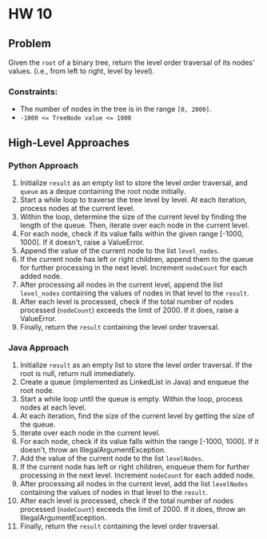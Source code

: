 # HW 10

## Problem
Given the `root` of a binary tree, return the level order traversal of its nodes' values. (i.e., from left to right, level by level).

### Constraints:

- The number of nodes in the tree is in the range `[0, 2000]`.
- `-1000 <= TreeNode value <= 1000`

## High-Level Approaches

### Python Approach

1. Initialize `result` as an empty list to store the level order traversal, and `queue` as a deque containing the root node initially.
2. Start a while loop to traverse the tree level by level. At each iteration, process nodes at the current level.
3. Within the loop, determine the size of the current level by finding the length of the queue. Then, iterate over each node in the current level.
4. For each node, check if its value falls within the given range [-1000, 1000]. If it doesn't, raise a ValueError.
5. Append the value of the current node to the list `level_nodes`.
6. If the current node has left or right children, append them to the queue for further processing in the next level. Increment `nodeCount` for each added node.
7. After processing all nodes in the current level, append the list `level_nodes` containing the values of nodes in that level to the `result`.
8. After each level is processed, check if the total number of nodes processed (`nodeCount`) exceeds the limit of 2000. If it does, raise a ValueError.
9. Finally, return the `result` containing the level order traversal.

### Java Approach

1. Initialize `result` as an empty list to store the level order traversal. If the root is null, return null immediately.
2. Create a queue (implemented as LinkedList in Java) and enqueue the root node.
3. Start a while loop until the queue is empty. Within the loop, process nodes at each level.
4. At each iteration, find the size of the current level by getting the size of the queue.
5. Iterate over each node in the current level.
6. For each node, check if its value falls within the range [-1000, 1000]. If it doesn't, throw an IllegalArgumentException.
7. Add the value of the current node to the list `levelNodes`.
8. If the current node has left or right children, enqueue them for further processing in the next level. Increment `nodeCount` for each added node.
9. After processing all nodes in the current level, add the list `levelNodes` containing the values of nodes in that level to the `result`.
10. After each level is processed, check if the total number of nodes processed (`nodeCount`) exceeds the limit of 2000. If it does, throw an IllegalArgumentException.
11. Finally, return the `result` containing the level order traversal.

